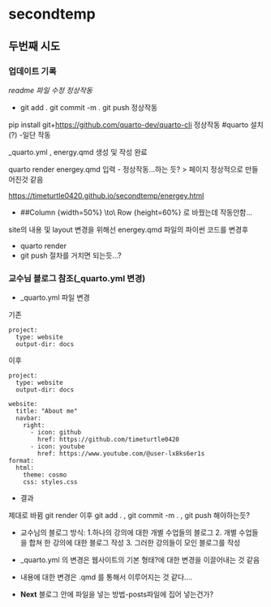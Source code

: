 # secondtemp

## 두번째 시도 

### 업데이트 기록

*readme 파일 수정 정상작동*

* git add . git commit -m . git push 정상작동 

pip install git+https://github.com/quarto-dev/quarto-cli 정상작동 #quarto 설치(?) -일단 작동

_quarto.yml , energy.qmd 생성 및 작성 완료

quarto render energey.qmd  입력 - 정상작동...하는 듯? > 페이지 정상적으로 만들어진것 같음 

https://timeturtle0420.github.io/secondtemp/energey.html

* ##Column {width=50%} \to\ Row {height=60%} 로 바꿨는데 작동안함...

site의 내용 및 layout 변경을 위해선 energey.qmd 파일의 파이썬 코드를 변경후 
* quarto render 
* git push 
절차를 거치면 되는듯...?

### 교수님 블로그 참조(_quarto.yml 변경)
- _quarto.yml 파일 변경

기존
``` 
project:
  type: website
  output-dir: docs

```

이후
```
project:
  type: website
  output-dir: docs

website:
  title: "About me"
  navbar:
    right:
      - icon: github
        href: https://github.com/timeturtle0420
      - icon: youtube
        href: https://www.youtube.com/@user-lx8ks6er1s
format:
  html:
    theme: cosmo
    css: styles.css
```
- 결과 

제대로 바뀜 git render 이후 git add . , git commit -m . , git push 해야하는듯?

- 교수님의 블로그 방식: 1.하나의 강의에 대한 개별 수업들의 블로그 2. 개별 수업들을 합쳐 한 강의에 대한 블로그 작성 3. 그러한 강의들이 모인 블로그를 작성

- _quarto.yml 의 변경은 웹사이트의 기본 형태?에 대한 변경을 이끌어내는 것 같음
- 내용에 대한 변경은 .qmd 를 통해서 이루어지는 것 같다....

- **Next** 블로그 안에 파일을 넣는 방법-posts파일에 집어 넣는건가?

